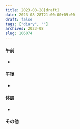 ```yaml
---
title: 2023-08-28[draft]
date: 2023-08-28T21:00:00+09:00
draft: false
tags: ["diary", ""]
archives: 2023-08
slug: 106074
---
```

#### 午前
- 
#### 午後
- 
#### 体調
- 
#### その他